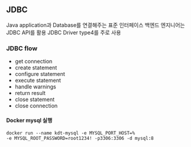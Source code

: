 ## JDBC
Java application과 Database를 연결해주는 표준 인터페이스
백엔드 엔지니어는 JDBC API를 활용
JDBC Driver type4를 주로 사용
### JDBC flow
- get connection
- create statement
- configure statement
- execute statement
- handle warnings
- return result
- close statement
- close connection
#### Docker mysql 실행
```
docker run --name kdt-mysql -e MYSQL_PORT_HOST=% 
-e MYSQL_ROOT_PASSWORD=root1234! -p3306:3306 -d mysql:8
```

